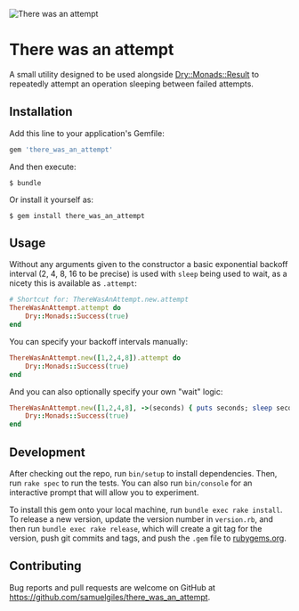 ![There was an attempt](https://user-images.githubusercontent.com/2643026/78128526-ff02ec80-740d-11ea-9226-40b15c437518.png)

# There was an attempt

A small utility designed to be used alongside [Dry::Monads::Result](https://dry-rb.org/gems/dry-monads/) to repeatedly attempt an operation sleeping between failed attempts.

## Installation

Add this line to your application's Gemfile:

```ruby
gem 'there_was_an_attempt'
```

And then execute:

    $ bundle

Or install it yourself as:

    $ gem install there_was_an_attempt

## Usage

Without any arguments given to the constructor a basic exponential backoff interval (2, 4, 8, 16 to be precise) is used with `sleep` being used to wait, as a nicety this is available as `.attempt`:

```ruby
# Shortcut for: ThereWasAnAttempt.new.attempt
ThereWasAnAttempt.attempt do
    Dry::Monads::Success(true)
end
```

You can specify your backoff intervals manually:

```ruby
ThereWasAnAttempt.new([1,2,4,8]).attempt do
    Dry::Monads::Success(true)
end
```

And you can also optionally specify your own "wait" logic:

```ruby
ThereWasAnAttempt.new([1,2,4,8], ->(seconds) { puts seconds; sleep seconds }).attempt do
    Dry::Monads::Success(true)
end
```

## Development

After checking out the repo, run `bin/setup` to install dependencies. Then, run `rake spec` to run the tests. You can also run `bin/console` for an interactive prompt that will allow you to experiment.

To install this gem onto your local machine, run `bundle exec rake install`. To release a new version, update the version number in `version.rb`, and then run `bundle exec rake release`, which will create a git tag for the version, push git commits and tags, and push the `.gem` file to [rubygems.org](https://rubygems.org).

## Contributing

Bug reports and pull requests are welcome on GitHub at https://github.com/samuelgiles/there_was_an_attempt.
